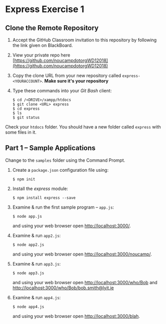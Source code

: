 # Express Exercise 1

## Clone the Remote Repository

1.	Accept the GitHub Classroom invitation to this repository by following the link given on BlackBoard.

1.  View your private repo here [https://github.com/noucampdotorgWD12018](https://github.com/noucampdotorgWD12018)

1.	Copy the clone URL from your new repository called ``express-<YOURACCOUNT>``.  **Make sure it's your repository**

1.	Type these commands into your *Git Bash* client:

	```
	$ cd /<DRIVE>/xampp/htdocs   
	$ git clone <URL> express
	$ cd express
	$ ls
	$ git status

	```

Check your ``htdocs`` folder.  You should have a new folder called ``express`` with some files in it.

## Part 1 – Sample Applications

Change to the ``samples`` folder using the Command Prompt.

1.  Create a ``package.json`` configuration file using:

    ```
    $ npm init
    ```

1.  Install the _express_ module:

    ```
    $ npm install express --save
    ```

1.	Examine & run the first sample program – ``app.js``:

	```
	$ node app.js

	```

	and using your web browser open [http://localhost:3000/](http://localhost:3000/).

1.	Examine & run ``app2.js``:

	```
	$ node app2.js

	```

	and using your web browser open [http://localhost:3000/noucamp/](http://localhost:3000/mary/).

1.	Examine & run ``app3.js``:

	```
	$ node app3.js

	```

	and using your web browser open [http://localhost:3000/who/Bob](http://localhost:3000/who/Bob) and [http://localhost:3000/who/Bob/bob.smith@lyit.ie](http://localhost:3000/who/Bob/bob.smith@lyit.ie)

1.	Examine & run ``app4.js``:

	```
	$ node app4.js

	```

	and using your web browser open [http://localhost:3000/blah](http://localhost:3000/blah).
